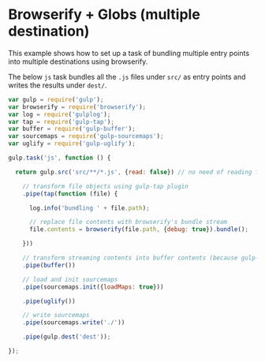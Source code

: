 <!-- front-matter
id: browserify-multiple-destination
title: Browserify w/ Multiple Destinations
hide_title: true
sidebar_label: Browserify w/ Multiple Destinations
-->

# Browserify + Globs (multiple destination)

This example shows how to set up a task of bundling multiple entry points into multiple destinations using browserify.

The below `js` task bundles all the `.js` files under `src/` as entry points and writes the results under `dest/`.


```js
var gulp = require('gulp');
var browserify = require('browserify');
var log = require('gulplog');
var tap = require('gulp-tap');
var buffer = require('gulp-buffer');
var sourcemaps = require('gulp-sourcemaps');
var uglify = require('gulp-uglify');

gulp.task('js', function () {

  return gulp.src('src/**/*.js', {read: false}) // no need of reading file because browserify does.

    // transform file objects using gulp-tap plugin
    .pipe(tap(function (file) {

      log.info('bundling ' + file.path);

      // replace file contents with browserify's bundle stream
      file.contents = browserify(file.path, {debug: true}).bundle();

    }))

    // transform streaming contents into buffer contents (because gulp-sourcemaps does not support streaming contents)
    .pipe(buffer())

    // load and init sourcemaps
    .pipe(sourcemaps.init({loadMaps: true}))

    .pipe(uglify())

    // write sourcemaps
    .pipe(sourcemaps.write('./'))

    .pipe(gulp.dest('dest'));

});
```
